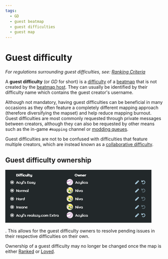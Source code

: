 ```yaml
---
tags:
  - GD
  - guest beatmap
  - guest difficulties
  - guest map
---
```


# Guest difficulty

*For regulations surrounding guest difficulties, see: [Ranking Criteria](/wiki/Ranking_Criteria)*

A **guest difficulty** (or *GD* for short) is a [difficulty](/wiki/Beatmap/Difficulty) of a [beatmap](/wiki/Beatmap) that is not created by the [beatmap host](/wiki/Beatmap/Beatmap_host). They can usually be identified by their difficulty name which contains the guest creator's username.

Although not mandatory, having guest difficulties can be beneficial in many occasions as they often feature a completely different mapping approach (therefore diversifying the mapset) and help reduce mapping burnout. Guest difficulties are most commonly requested through private messages between creators, although they can also be requested by other means such as the in-game `#mapping` channel or [modding queues](https://osu.ppy.sh/community/forums/60)<!-- TODO: should link to an article about queues, not the forum -->.

Guest difficulties are not to be confused with difficulties that feature multiple creators, which are instead known as a [collaborative difficulty](/wiki/Beatmap/Beatmap_collaborations).

## Guest difficulty ownership

![](img/gd_ownership.png)

. This allows for the guest difficulty owners to resolve pending issues in their respective difficulties on their own.

Ownership of a guest difficulty may no longer be changed once the map is either [Ranked](wiki/Beatmap/Category#ranked) or [Loved](wiki/Beatmap/Category#loved).
